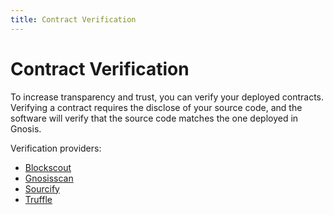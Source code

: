 ```yaml
---
title: Contract Verification
---
```


# Contract Verification

To increase transparency and trust, you can verify your deployed contracts. Verifying a contract requires the disclose of your source code, and the software will verify that the source code matches the one deployed in Gnosis.

Verification providers:

- [Blockscout](/developers/verify/blockscout)
- [Gnosisscan](/developers/verify/gnosisscan)
- [Sourcify](/developers/verify/sourcify)
- [Truffle](/developers/verify/truffle)